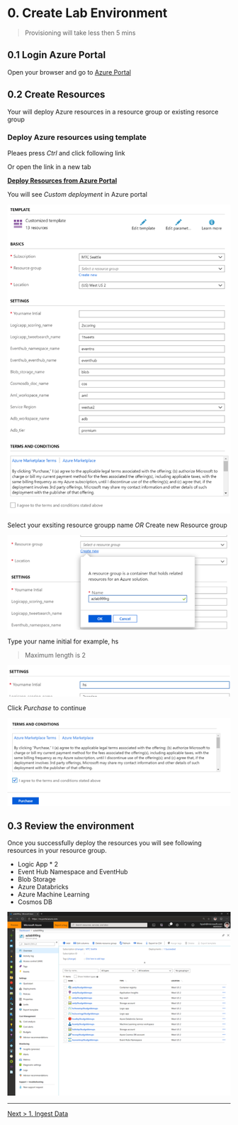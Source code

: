 # 0. Create Lab Environment

> Provisioning will take less then 5 mins

## 0.1 Login Azure Portal

Open your browser and go to [Azure Portal](https://portal.azure.com)

## 0.2 Create Resources

Your will deploy Azure resources in a resource group or existing resorce group

### Deploy Azure resources using template

Pleaes press _Ctrl_ and click following link

Or open the link in a new tab

__[Deploy Resources from Azure Portal](https://portal.azure.com/#create/Microsoft.Template/uri/https%3A%2F%2Fraw.githubusercontent.com%2Fxlegend1024%2Fazlab-text-analysis%2Fmaster%2F0.EnvironmentSetting%2Fazlab_template.json)__

You will see _Custom deployment_ in Azure portal

![deploy](../images/0.1.png)

Select your exsiting resource groupp name _OR_ Create new Resource group

![deploy](../images/0.2.png)

Type your name initial for example, hs

> Maximum length is 2

![deploy](../images/0.3.png)

Click _Purchase_ to continue

![deploy](../images/0.4.png)

## 0.3 Review the environment

Once you successfully deploy the resources you will see following resources in your resource group.

* Logic App * 2
* Event Hub Namespace and EventHub
* Blob Storage
* Azure Databricks
* Azure Machine Learning
* Cosmos DB

![deploy](../images/0.5.png)

---

[Next > 1. Ingest Data](https://github.com/xlegend1024/azlab-text-analysis/blob/master/1.LogicApp/README.md)
